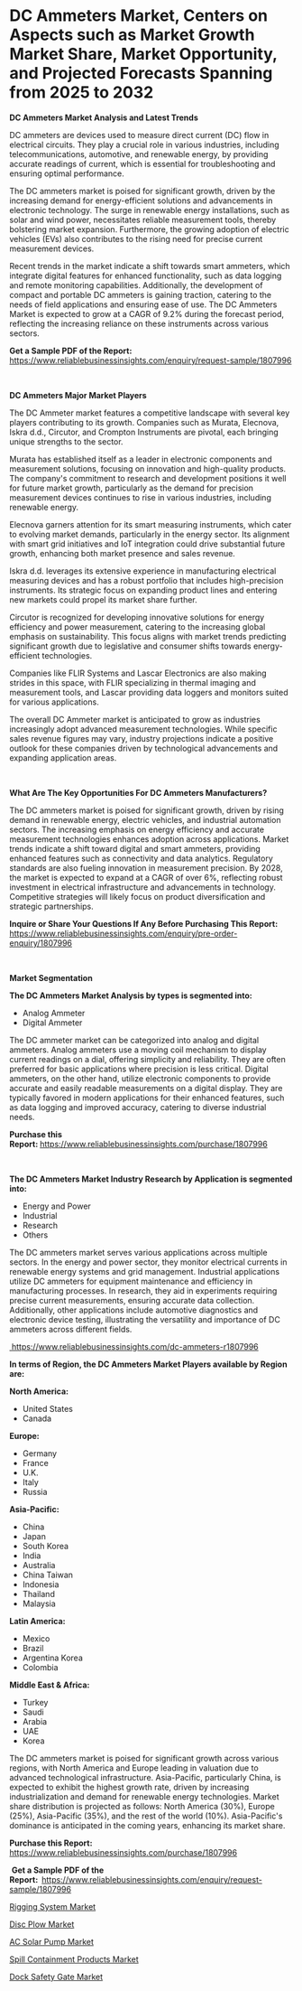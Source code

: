 <p><h1>DC Ammeters Market, Centers on Aspects such as Market Growth Market Share, Market Opportunity, and Projected Forecasts Spanning from 2025 to 2032</h1></p><p><strong>DC Ammeters Market Analysis and Latest Trends</strong></p>
<p><p>DC ammeters are devices used to measure direct current (DC) flow in electrical circuits. They play a crucial role in various industries, including telecommunications, automotive, and renewable energy, by providing accurate readings of current, which is essential for troubleshooting and ensuring optimal performance.</p><p>The DC ammeters market is poised for significant growth, driven by the increasing demand for energy-efficient solutions and advancements in electronic technology. The surge in renewable energy installations, such as solar and wind power, necessitates reliable measurement tools, thereby bolstering market expansion. Furthermore, the growing adoption of electric vehicles (EVs) also contributes to the rising need for precise current measurement devices.</p><p>Recent trends in the market indicate a shift towards smart ammeters, which integrate digital features for enhanced functionality, such as data logging and remote monitoring capabilities. Additionally, the development of compact and portable DC ammeters is gaining traction, catering to the needs of field applications and ensuring ease of use. The DC Ammeters Market is expected to grow at a CAGR of 9.2% during the forecast period, reflecting the increasing reliance on these instruments across various sectors.</p></p>
<p><strong>Get a Sample PDF of the Report:&nbsp;</strong> <a href="https://www.reliablebusinessinsights.com/enquiry/request-sample/1807996?utm_campaign=1877&utm_medium=2&utm_source=Github&utm_content=ia&utm_term=19022025&utm_id=dc-ammeters">https://www.reliablebusinessinsights.com/enquiry/request-sample/1807996</a></p>
<p>&nbsp;</p>
<p><strong>DC Ammeters Major Market Players</strong></p>
<p><p>The DC Ammeter market features a competitive landscape with several key players contributing to its growth. Companies such as Murata, Elecnova, Iskra d.d., Circutor, and Crompton Instruments are pivotal, each bringing unique strengths to the sector.</p><p>Murata has established itself as a leader in electronic components and measurement solutions, focusing on innovation and high-quality products. The company's commitment to research and development positions it well for future market growth, particularly as the demand for precision measurement devices continues to rise in various industries, including renewable energy.</p><p>Elecnova garners attention for its smart measuring instruments, which cater to evolving market demands, particularly in the energy sector. Its alignment with smart grid initiatives and IoT integration could drive substantial future growth, enhancing both market presence and sales revenue.</p><p>Iskra d.d. leverages its extensive experience in manufacturing electrical measuring devices and has a robust portfolio that includes high-precision instruments. Its strategic focus on expanding product lines and entering new markets could propel its market share further.</p><p>Circutor is recognized for developing innovative solutions for energy efficiency and power measurement, catering to the increasing global emphasis on sustainability. This focus aligns with market trends predicting significant growth due to legislative and consumer shifts towards energy-efficient technologies.</p><p>Companies like FLIR Systems and Lascar Electronics are also making strides in this space, with FLIR specializing in thermal imaging and measurement tools, and Lascar providing data loggers and monitors suited for various applications.</p><p>The overall DC Ammeter market is anticipated to grow as industries increasingly adopt advanced measurement technologies. While specific sales revenue figures may vary, industry projections indicate a positive outlook for these companies driven by technological advancements and expanding application areas.</p></p>
<p>&nbsp;</p>
<p><strong>What Are The Key Opportunities For DC Ammeters Manufacturers?</strong></p>
<p><p>The DC ammeters market is poised for significant growth, driven by rising demand in renewable energy, electric vehicles, and industrial automation sectors. The increasing emphasis on energy efficiency and accurate measurement technologies enhances adoption across applications. Market trends indicate a shift toward digital and smart ammeters, providing enhanced features such as connectivity and data analytics. Regulatory standards are also fueling innovation in measurement precision. By 2028, the market is expected to expand at a CAGR of over 6%, reflecting robust investment in electrical infrastructure and advancements in technology. Competitive strategies will likely focus on product diversification and strategic partnerships.</p></p>
<p><strong>Inquire or Share Your Questions If Any Before Purchasing This Report:</strong> <a href="https://www.reliablebusinessinsights.com/enquiry/pre-order-enquiry/1807996?utm_campaign=1877&utm_medium=2&utm_source=Github&utm_content=ia&utm_term=19022025&utm_id=dc-ammeters">https://www.reliablebusinessinsights.com/enquiry/pre-order-enquiry/1807996</a></p>
<p>&nbsp;</p>
<p><strong>Market Segmentation</strong></p>
<p><strong>The DC Ammeters Market Analysis by types is segmented into:</strong></p>
<p><ul><li>Analog Ammeter</li><li>Digital Ammeter</li></ul></p>
<p><p>The DC ammeter market can be categorized into analog and digital ammeters. Analog ammeters use a moving coil mechanism to display current readings on a dial, offering simplicity and reliability. They are often preferred for basic applications where precision is less critical. Digital ammeters, on the other hand, utilize electronic components to provide accurate and easily readable measurements on a digital display. They are typically favored in modern applications for their enhanced features, such as data logging and improved accuracy, catering to diverse industrial needs.</p></p>
<p><strong>Purchase this Report:&nbsp;</strong><a href="https://www.reliablebusinessinsights.com/purchase/1807996?utm_campaign=1877&utm_medium=2&utm_source=Github&utm_content=ia&utm_term=19022025&utm_id=dc-ammeters">https://www.reliablebusinessinsights.com/purchase/1807996</a></p>
<p>&nbsp;</p>
<p><strong>The DC Ammeters Market Industry Research by Application is segmented into:</strong></p>
<p><ul><li>Energy and Power</li><li>Industrial</li><li>Research</li><li>Others</li></ul></p>
<p><p>The DC ammeters market serves various applications across multiple sectors. In the energy and power sector, they monitor electrical currents in renewable energy systems and grid management. Industrial applications utilize DC ammeters for equipment maintenance and efficiency in manufacturing processes. In research, they aid in experiments requiring precise current measurements, ensuring accurate data collection. Additionally, other applications include automotive diagnostics and electronic device testing, illustrating the versatility and importance of DC ammeters across different fields.</p></p>
<p><a href="https://www.reliablebusinessinsights.com/dc-ammeters-r1807996?utm_campaign=1877&utm_medium=2&utm_source=Github&utm_content=ia&utm_term=19022025&utm_id=dc-ammeters">&nbsp;https://www.reliablebusinessinsights.com/dc-ammeters-r1807996</a></p>
<p><strong>In terms of Region, the DC Ammeters Market Players available by Region are:</strong></p>
<p>
    <p> <strong> North America: </strong>
        <ul>
            <li>United States</li>
            <li>Canada</li>
        </ul>
        </p> 
    <p> <strong> Europe: </strong>
        <ul>
            <li>Germany</li>
            <li>France</li>
            <li>U.K.</li>
            <li>Italy</li>
            <li>Russia</li>
        </ul>
        </p> 
    <p> <strong> Asia-Pacific: </strong>
        <ul>
            <li>China</li>
            <li>Japan</li>
            <li>South Korea</li>
            <li>India</li>
            <li>Australia</li>
            <li>China Taiwan</li>
            <li>Indonesia</li>
            <li>Thailand</li>
            <li>Malaysia</li>
        </ul>
        </p> 
    <p> <strong> Latin America: </strong>
        <ul>
            <li>Mexico</li>
            <li>Brazil</li>
            <li>Argentina Korea</li>
            <li>Colombia</li>
        </ul>
        </p> 
    <p> <strong> Middle East & Africa: </strong>
        <ul>
            <li>Turkey</li>
            <li>Saudi</li>
            <li>Arabia</li>
            <li>UAE</li>
            <li>Korea</li>
        </ul>
    </p>
    </p>
<p><p>The DC ammeters market is poised for significant growth across various regions, with North America and Europe leading in valuation due to advanced technological infrastructure. Asia-Pacific, particularly China, is expected to exhibit the highest growth rate, driven by increasing industrialization and demand for renewable energy technologies. Market share distribution is projected as follows: North America (30%), Europe (25%), Asia-Pacific (35%), and the rest of the world (10%). Asia-Pacific's dominance is anticipated in the coming years, enhancing its market share.</p></p>
<p><strong>Purchase this Report: </strong><a href="https://www.reliablebusinessinsights.com/purchase/1807996?utm_campaign=1877&utm_medium=2&utm_source=Github&utm_content=ia&utm_term=19022025&utm_id=dc-ammeters">https://www.reliablebusinessinsights.com/purchase/1807996</a></p>
<p>&nbsp;<strong>Get a Sample PDF of the Report:&nbsp;&nbsp;</strong><a href="https://www.reliablebusinessinsights.com/enquiry/request-sample/1807996?utm_campaign=1877&utm_medium=2&utm_source=Github&utm_content=ia&utm_term=19022025&utm_id=dc-ammeters">https://www.reliablebusinessinsights.com/enquiry/request-sample/1807996</a></p>
<p><strong></strong></p>
<p><p><a href="https://github.com/elizabethdagraca/Market-Research-Report-List-5/blob/main/rigging-system-market.md?utm_campaign=1877&utm_medium=2&utm_source=Github&utm_content=ia&utm_term=19022025&utm_id=dc-ammeters">Rigging System Market</a></p><p><a href="https://github.com/verbaskaff93/Market-Research-Report-List-1/blob/main/disc-plow-market.md?utm_campaign=1877&utm_medium=2&utm_source=Github&utm_content=ia&utm_term=19022025&utm_id=dc-ammeters">Disc Plow Market</a></p><p><a href="https://github.com/tsunomeya/Market-Research-Report-List-1/blob/main/ac-solar-pump-market.md?utm_campaign=1877&utm_medium=2&utm_source=Github&utm_content=ia&utm_term=19022025&utm_id=dc-ammeters">AC Solar Pump Market</a></p><p><a href="https://github.com/oeungcolesh0/Market-Research-Report-List-1/blob/main/spill-containment-products-market.md?utm_campaign=1877&utm_medium=2&utm_source=Github&utm_content=ia&utm_term=19022025&utm_id=dc-ammeters">Spill Containment Products Market</a></p><p><a href="https://github.com/chaiszepkadk/Market-Research-Report-List-1/blob/main/dock-safety-gate-market.md?utm_campaign=1877&utm_medium=2&utm_source=Github&utm_content=ia&utm_term=19022025&utm_id=dc-ammeters">Dock Safety Gate Market</a></p></p>